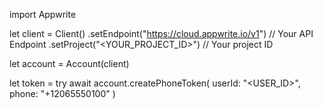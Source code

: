 import Appwrite

let client = Client()
    .setEndpoint("https://cloud.appwrite.io/v1") // Your API Endpoint
    .setProject("&lt;YOUR_PROJECT_ID&gt;") // Your project ID

let account = Account(client)

let token = try await account.createPhoneToken(
    userId: "<USER_ID>",
    phone: "+12065550100"
)

